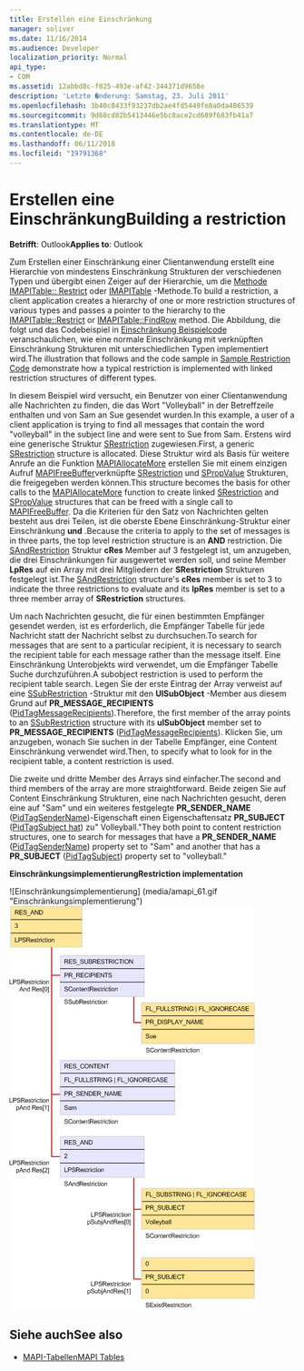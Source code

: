 ```yaml
---
title: Erstellen eine Einschränkung
manager: soliver
ms.date: 11/16/2014
ms.audience: Developer
localization_priority: Normal
api_type:
- COM
ms.assetid: 12abbd8c-f825-493e-af42-344371d9658e
description: 'Letzte �nderung: Samstag, 23. Juli 2011'
ms.openlocfilehash: 3b40c8433f93237db2ae4fd5449fe8a0da486539
ms.sourcegitcommit: 9d60cd82b5413446e5bc8ace2cd689f683fb41a7
ms.translationtype: MT
ms.contentlocale: de-DE
ms.lasthandoff: 06/11/2018
ms.locfileid: "19791368"
---
```

# <a name="building-a-restriction"></a><span data-ttu-id="6e0a9-103">Erstellen eine Einschränkung</span><span class="sxs-lookup"><span data-stu-id="6e0a9-103">Building a restriction</span></span>

<span data-ttu-id="6e0a9-104">**Betrifft**: Outlook</span><span class="sxs-lookup"><span data-stu-id="6e0a9-104">**Applies to**: Outlook</span></span> 
  
<span data-ttu-id="6e0a9-105">Zum Erstellen einer Einschränkung einer Clientanwendung erstellt eine Hierarchie von mindestens Einschränkung Strukturen der verschiedenen Typen und übergibt einen Zeiger auf der Hierarchie, um die [Methode IMAPITable:: Restrict](imapitable-restrict.md) oder [IMAPITable](imapitable-findrow.md) -Methode.</span><span class="sxs-lookup"><span data-stu-id="6e0a9-105">To build a restriction, a client application creates a hierarchy of one or more restriction structures of various types and passes a pointer to the hierarchy to the [IMAPITable::Restrict](imapitable-restrict.md) or [IMAPITable::FindRow](imapitable-findrow.md) method.</span></span> <span data-ttu-id="6e0a9-106">Die Abbildung, die folgt und das Codebeispiel in [Einschränkung Beispielcode](sample-restriction-code.md) veranschaulichen, wie eine normale Einschränkung mit verknüpften Einschränkung Strukturen mit unterschiedlichen Typen implementiert wird.</span><span class="sxs-lookup"><span data-stu-id="6e0a9-106">The illustration that follows and the code sample in [Sample Restriction Code](sample-restriction-code.md) demonstrate how a typical restriction is implemented with linked restriction structures of different types.</span></span> 

<span data-ttu-id="6e0a9-107">In diesem Beispiel wird versucht, ein Benutzer von einer Clientanwendung alle Nachrichten zu finden, die das Wort "Volleyball" in der Betreffzeile enthalten und von Sam an Sue gesendet wurden.</span><span class="sxs-lookup"><span data-stu-id="6e0a9-107">In this example, a user of a client application is trying to find all messages that contain the word "volleyball" in the subject line and were sent to Sue from Sam.</span></span> <span data-ttu-id="6e0a9-108">Erstens wird eine generische Struktur [SRestriction](srestriction.md) zugewiesen.</span><span class="sxs-lookup"><span data-stu-id="6e0a9-108">First, a generic [SRestriction](srestriction.md) structure is allocated.</span></span> <span data-ttu-id="6e0a9-109">Diese Struktur wird als Basis für weitere Anrufe an die Funktion [MAPIAllocateMore](mapiallocatemore.md) erstellen Sie mit einem einzigen Aufruf [MAPIFreeBuffer](mapifreebuffer.md)verknüpfte [SRestriction](srestriction.md) und [SPropValue](spropvalue.md) Strukturen, die freigegeben werden können.</span><span class="sxs-lookup"><span data-stu-id="6e0a9-109">This structure becomes the basis for other calls to the [MAPIAllocateMore](mapiallocatemore.md) function to create linked [SRestriction](srestriction.md) and [SPropValue](spropvalue.md) structures that can be freed with a single call to [MAPIFreeBuffer](mapifreebuffer.md).</span></span> <span data-ttu-id="6e0a9-110">Da die Kriterien für den Satz von Nachrichten gelten besteht aus drei Teilen, ist die oberste Ebene Einschränkung-Struktur einer Einschränkung **und** .</span><span class="sxs-lookup"><span data-stu-id="6e0a9-110">Because the criteria to apply to the set of messages is in three parts, the top level restriction structure is an **AND** restriction.</span></span> <span data-ttu-id="6e0a9-111">Die [SAndRestriction](sandrestriction.md) Struktur **cRes** Member auf 3 festgelegt ist, um anzugeben, die drei Einschränkungen für ausgewertet werden soll, und seine Member **LpRes** auf ein Array mit drei Mitgliedern der **SRestriction** Strukturen festgelegt ist.</span><span class="sxs-lookup"><span data-stu-id="6e0a9-111">The [SAndRestriction](sandrestriction.md) structure's **cRes** member is set to 3 to indicate the three restrictions to evaluate and its **lpRes** member is set to a three member array of **SRestriction** structures.</span></span> 
  
<span data-ttu-id="6e0a9-112">Um nach Nachrichten gesucht, die für einen bestimmten Empfänger gesendet werden, ist es erforderlich, die Empfänger Tabelle für jede Nachricht statt der Nachricht selbst zu durchsuchen.</span><span class="sxs-lookup"><span data-stu-id="6e0a9-112">To search for messages that are sent to a particular recipient, it is necessary to search the recipient table for each message rather than the message itself.</span></span> <span data-ttu-id="6e0a9-113">Eine Einschränkung Unterobjekts wird verwendet, um die Empfänger Tabelle Suche durchzuführen.</span><span class="sxs-lookup"><span data-stu-id="6e0a9-113">A subobject restriction is used to perform the recipient table search.</span></span> <span data-ttu-id="6e0a9-114">Legen Sie der erste Eintrag der Array verweist auf eine [SSubRestriction](ssubrestriction.md) -Struktur mit den **UlSubObject** -Member aus diesem Grund auf **PR_MESSAGE_RECIPIENTS** ([PidTagMessageRecipients](pidtagmessagerecipients-canonical-property.md)).</span><span class="sxs-lookup"><span data-stu-id="6e0a9-114">Therefore, the first member of the array points to an [SSubRestriction](ssubrestriction.md) structure with its **ulSubObject** member set to **PR_MESSAGE_RECIPIENTS** ([PidTagMessageRecipients](pidtagmessagerecipients-canonical-property.md)).</span></span> <span data-ttu-id="6e0a9-115">Klicken Sie, um anzugeben, wonach Sie suchen in der Tabelle Empfänger, eine Content Einschränkung verwendet wird.</span><span class="sxs-lookup"><span data-stu-id="6e0a9-115">Then, to specify what to look for in the recipient table, a content restriction is used.</span></span> 
  
<span data-ttu-id="6e0a9-116">Die zweite und dritte Member des Arrays sind einfacher.</span><span class="sxs-lookup"><span data-stu-id="6e0a9-116">The second and third members of the array are more straightforward.</span></span> <span data-ttu-id="6e0a9-117">Beide zeigen Sie auf Content Einschränkung Strukturen, eine nach Nachrichten gesucht, deren eine auf "Sam" und ein weiteres festgelegte **PR_SENDER_NAME** ([PidTagSenderName](pidtagsendername-canonical-property.md))-Eigenschaft einen Eigenschaftensatz **PR_SUBJECT** ([PidTagSubject hat](pidtagsubject-canonical-property.md)) zu" Volleyball."</span><span class="sxs-lookup"><span data-stu-id="6e0a9-117">They both point to content restriction structures, one to search for messages that have a **PR_SENDER_NAME** ([PidTagSenderName](pidtagsendername-canonical-property.md)) property set to "Sam" and another that has a **PR_SUBJECT** ([PidTagSubject](pidtagsubject-canonical-property.md)) property set to "volleyball."</span></span>
  
<span data-ttu-id="6e0a9-118">**Einschränkungsimplementierung**</span><span class="sxs-lookup"><span data-stu-id="6e0a9-118">**Restriction implementation**</span></span>
  
<span data-ttu-id="6e0a9-119">![Einschränkungsimplementierung] (media/amapi_61.gif "Einschränkungsimplementierung")</span><span class="sxs-lookup"><span data-stu-id="6e0a9-119">![Restriction implementation](media/amapi_61.gif "Restriction implementation")</span></span>
  
## <a name="see-also"></a><span data-ttu-id="6e0a9-120">Siehe auch</span><span class="sxs-lookup"><span data-stu-id="6e0a9-120">See also</span></span>

- [<span data-ttu-id="6e0a9-121">MAPI-Tabellen</span><span class="sxs-lookup"><span data-stu-id="6e0a9-121">MAPI Tables</span></span>](mapi-tables.md)

